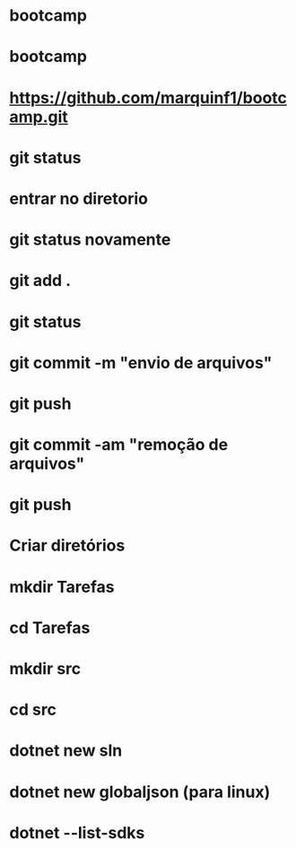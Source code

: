# bootcamp
# bootcamp

# https://github.com/marquinf1/bootcamp.git
# git status
# entrar no diretorio
# git status novamente
# git add . 
# git status
# git commit -m "envio de arquivos"
# git push
# git commit -am "remoção de arquivos"
# git push

# Criar diretórios
# mkdir Tarefas
# cd Tarefas
# mkdir src
# cd src
# dotnet new sln
# dotnet new globaljson (para linux)
# dotnet --list-sdks
#
